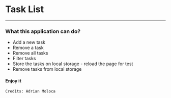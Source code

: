 <h1>Task List</h1>
<hr>
<h3>What this application can do?</h3>
<ul>
  <li>Add a new task</li>
  <li>Remove a task</li>
  <li>Remove all tasks</li>
  <li>Filter tasks</li>
  <li>Store the tasks on local storage  - reload the page for test</li>
  <li>Remove tasks from local storage</li>
</ul>

<h4>Enjoy it</h4>
<code>Credits: Adrian Moloca</code>
